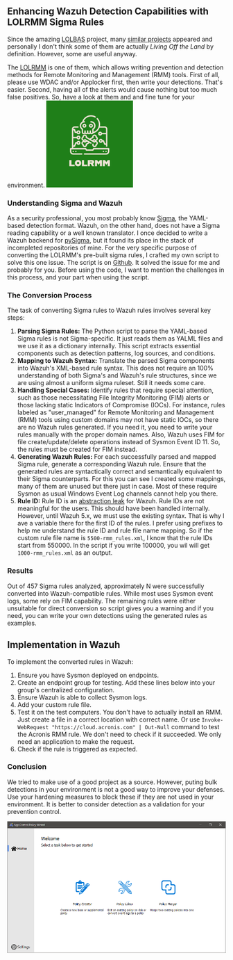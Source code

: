 ## Enhancing Wazuh Detection Capabilities with LOLRMM Sigma Rules

Since the amazing [LOLBAS](https://lolbas-project.github.io/) project, many [similar projects](https://github.com/sheimo/awesome-lolbins-and-beyond) appeared and personally I don't think some of them are actually *Living Off the Land* by definition. However, some are useful anyway.

The [LOLRMM](https://lolrmm.io/) is one of them, which allows writing prevention and detection methods for Remote Monitoring and Management (RMM) tools. First of all, please use WDAC and/or Applocker first, then write your detections. That's easier. Second, having all of the alerts would cause nothing but too much false positives. So, have a look at them and and fine tune for your environment.
<a href="https://lolrmm.io/" target="_blank"><img src="/assets/lolrmm.png" width="200" alt="LOLRMM.io"></a>

### Understanding Sigma and Wazuh

As a security professional, you most probably know [Sigma](https://github.com/SigmaHQ/sigma), the YAML-based detection format. Wazuh, on the other hand, does not have a Sigma reading capability or a well known translator. I once decided to write a Wazuh backend for [pySigma](https://github.com/SigmaHQ/pySigma), but it found its place in the stack of incompleted repositories of mine. For the very specific purpose of converting the LOLRMM's pre-built sigma rules, I crafted my own script to solve this one issue. The script is on [Github](link). It solved the issue for me and probably for you. Before using the code, I want to mention the challenges in this process, and your part when using the script.

### The Conversion Process

The task of converting Sigma rules to Wazuh rules involves several key steps:

1. **Parsing Sigma Rules:** The Python script to parse the YAML-based Sigma rules is not Sigma-specific. It just reads them as YALML files and we use it as a dictionary internally. This script extracts essential components such as detection patterns, log sources, and conditions.
2. **Mapping to Wazuh Syntax:** Translate the parsed Sigma components into Wazuh's XML-based rule syntax. This does not require an 100% understanding of both Sigma's and Wazuh's rule structures, since we are using almost a uniform sigma ruleset. Still it needs some care.
3. **Handling Special Cases:** Identify rules that require special attention, such as those necessitating File Integrity Monitoring (FIM) alerts or those lacking static Indicators of Compromise (IOCs). For instance, rules labeled as "user_managed" for Remote Monitoring and Management (RMM) tools using custom domains may not have static IOCs, so there are no Wazuh rules generated. If you need it, you need to write your rules manually with the proper domain names. Also, Wazuh uses FIM for file create/update/delete operations instead of Sysmon Event ID 11. So, the rules must be created for FIM instead.
4. **Generating Wazuh Rules:** For each successfully parsed and mapped Sigma rule, generate a corresponding Wazuh rule. Ensure that the generated rules are syntactically correct and semantically equivalent to their Sigma counterparts. For this you can see I created some mappings, many of them are unused but there just in case. Most of these require Sysmon as usual Windows Event Log channels cannot help you there.
5. **Rule ID:** Rule ID is an [abstraction leak](https://www.joelonsoftware.com/2002/11/11/the-law-of-leaky-abstractions/) for Wazuh. Rule IDs are not meaningful for the users. This should have been handled internally. However, until Wazuh 5.x, we must use the existing syntax. That is why I ave a variable there for the first ID of the rules. I prefer using prefixes to help me understand the rule ID and rule file name mapping. So if the custom rule file name is `5500-rmm_rules.xml`, I know that the rule IDs start from 550000. In the script if you write 100000, you wil will get `1000-rmm_rules.xml` as an output.

### Results

Out of 457 Sigma rules analyzed, approximately N were successfully converted into Wazuh-compatible rules. While most uses Sysmon event logs, some rely on FIM capability. The remaining rules were either unsuitable for direct conversion so script gives you a warning and if you need, you can write your own detections using the generated rules as examples.

## Implementation in Wazuh

To implement the converted rules in Wazuh:

1. Ensure you have Sysmon deployed on endpoints.
2. Create an endpoint group for testing. Add these lines below into your group's centralized configuration.
3. Ensure Wazuh is able to collect Sysmon logs.
4. Add your custom rule file.
5. Test it on the test computers. You don't have to actually install an RMM. Just create a file in a correct location with correct name. Or use `Invoke-WebRequest "https://cloud.acronis.com" | Out-Null` command to test the Acronis RMM rule. We don't need to check if it succeeded. We only need an application to make the request.
6. Check if the rule is triggered as expected.

### Conclusion

We tried to make use of a good project as a source. However, puting bulk detections in your environment is not a good way to improve your defenses. Use your hardening measures to block these if they are not used in your environment. It is better to consider detection as a validation for your prevention control.

<img src="/assets/wdac-wizard.png" width="600" alt="WDAC Wizard is your friend!">
